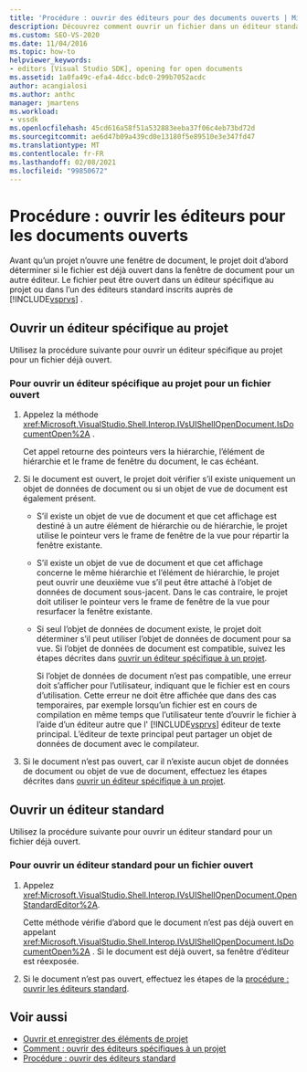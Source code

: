 ```yaml
---
title: 'Procédure : ouvrir des éditeurs pour des documents ouverts | Microsoft Docs'
description: Découvrez comment ouvrir un fichier dans un éditeur standard ou spécifique à un projet. Lorsqu’un projet ouvre une fenêtre de document, il doit déterminer si le fichier est déjà ouvert.
ms.custom: SEO-VS-2020
ms.date: 11/04/2016
ms.topic: how-to
helpviewer_keywords:
- editors [Visual Studio SDK], opening for open documents
ms.assetid: 1a0fa49c-efa4-4dcc-bdc0-299b7052acdc
author: acangialosi
ms.author: anthc
manager: jmartens
ms.workload:
- vssdk
ms.openlocfilehash: 45cd616a58f51a532883eeba37f06c4eb73bd72d
ms.sourcegitcommit: ae6d47b09a439cd0e13180f5e89510e3e347fd47
ms.translationtype: MT
ms.contentlocale: fr-FR
ms.lasthandoff: 02/08/2021
ms.locfileid: "99850672"
---
```

# <a name="how-to-open-editors-for-open-documents"></a>Procédure : ouvrir les éditeurs pour les documents ouverts
Avant qu’un projet n’ouvre une fenêtre de document, le projet doit d’abord déterminer si le fichier est déjà ouvert dans la fenêtre de document pour un autre éditeur. Le fichier peut être ouvert dans un éditeur spécifique au projet ou dans l’un des éditeurs standard inscrits auprès de [!INCLUDE[vsprvs](../code-quality/includes/vsprvs_md.md)] .

## <a name="open-a-project-specific-editor"></a>Ouvrir un éditeur spécifique au projet
 Utilisez la procédure suivante pour ouvrir un éditeur spécifique au projet pour un fichier déjà ouvert.

### <a name="to-open-a-project-specific-editor-for-an-open-file"></a>Pour ouvrir un éditeur spécifique au projet pour un fichier ouvert

1. Appelez la méthode <xref:Microsoft.VisualStudio.Shell.Interop.IVsUIShellOpenDocument.IsDocumentOpen%2A> .

    Cet appel retourne des pointeurs vers la hiérarchie, l’élément de hiérarchie et le frame de fenêtre du document, le cas échéant.

2. Si le document est ouvert, le projet doit vérifier s’il existe uniquement un objet de données de document ou si un objet de vue de document est également présent.

   - S’il existe un objet de vue de document et que cet affichage est destiné à un autre élément de hiérarchie ou de hiérarchie, le projet utilise le pointeur vers le frame de fenêtre de la vue pour répartir la fenêtre existante.

   - S’il existe un objet de vue de document et que cet affichage concerne le même hiérarchie et l’élément de hiérarchie, le projet peut ouvrir une deuxième vue s’il peut être attaché à l’objet de données de document sous-jacent. Dans le cas contraire, le projet doit utiliser le pointeur vers le frame de fenêtre de la vue pour resurfacer la fenêtre existante.

   - Si seul l’objet de données de document existe, le projet doit déterminer s’il peut utiliser l’objet de données de document pour sa vue. Si l’objet de données de document est compatible, suivez les étapes décrites dans [ouvrir un éditeur spécifique à un projet](../extensibility/how-to-open-project-specific-editors.md).

     Si l’objet de données de document n’est pas compatible, une erreur doit s’afficher pour l’utilisateur, indiquant que le fichier est en cours d’utilisation. Cette erreur ne doit être affichée que dans des cas temporaires, par exemple lorsqu’un fichier est en cours de compilation en même temps que l’utilisateur tente d’ouvrir le fichier à l’aide d’un éditeur autre que l' [!INCLUDE[vsprvs](../code-quality/includes/vsprvs_md.md)] éditeur de texte principal. L’éditeur de texte principal peut partager un objet de données de document avec le compilateur.

3. Si le document n’est pas ouvert, car il n’existe aucun objet de données de document ou objet de vue de document, effectuez les étapes décrites dans [ouvrir un éditeur spécifique à un projet](../extensibility/how-to-open-project-specific-editors.md).

## <a name="open-a-standard-editor"></a>Ouvrir un éditeur standard
 Utilisez la procédure suivante pour ouvrir un éditeur standard pour un fichier déjà ouvert.

### <a name="to-open-a-standard-editor-for-an-open-file"></a>Pour ouvrir un éditeur standard pour un fichier ouvert

1. Appelez <xref:Microsoft.VisualStudio.Shell.Interop.IVsUIShellOpenDocument.OpenStandardEditor%2A>.

     Cette méthode vérifie d’abord que le document n’est pas déjà ouvert en appelant <xref:Microsoft.VisualStudio.Shell.Interop.IVsUIShellOpenDocument.IsDocumentOpen%2A> . Si le document est déjà ouvert, sa fenêtre d’éditeur est réexposée.

2. Si le document n’est pas ouvert, effectuez les étapes de la [procédure : ouvrir les éditeurs standard](../extensibility/how-to-open-standard-editors.md).

## <a name="see-also"></a>Voir aussi
- [Ouvrir et enregistrer des éléments de projet](../extensibility/internals/opening-and-saving-project-items.md)
- [Comment : ouvrir des éditeurs spécifiques à un projet](../extensibility/how-to-open-project-specific-editors.md)
- [Procédure : ouvrir des éditeurs standard](../extensibility/how-to-open-standard-editors.md)
